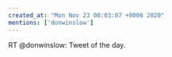 ```yaml
---
created_at: "Mon Nov 23 00:03:07 +0000 2020"
mentions: ['donwinslow']
---
```


RT @donwinslow: Tweet of the day.